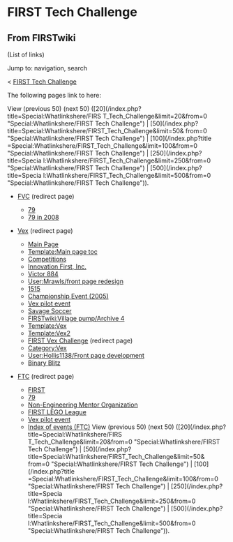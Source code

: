 # FIRST Tech Challenge

## From FIRSTwiki

(List of links)

Jump to: navigation, search

< [FIRST Tech Challenge](/index.php?title=FIRST_Tech_Challenge&redirect=no "FIRST Tech Challenge")

The following pages link to here:

View (previous 50) (next 50) ([20](/index.php?title=Special:Whatlinkshere/FIRS
T_Tech_Challenge&limit=20&from=0 "Special:Whatlinkshere/FIRST Tech Challenge") | [50](/index.php?title=Special:Whatlinkshere/FIRST_Tech_Challenge&limit=50&
from=0 "Special:Whatlinkshere/FIRST Tech Challenge") | [100](/index.php?title
=Special:Whatlinkshere/FIRST_Tech_Challenge&limit=100&from=0 "Special:Whatlinkshere/FIRST Tech Challenge") | [250](/index.php?title=Specia
l:Whatlinkshere/FIRST_Tech_Challenge&limit=250&from=0 "Special:Whatlinkshere/FIRST Tech Challenge") | [500](/index.php?title=Specia
l:Whatlinkshere/FIRST_Tech_Challenge&limit=500&from=0 "Special:Whatlinkshere/FIRST Tech Challenge")).

- [FVC](/index.php?title=FVC&redirect=no "FVC") (redirect page) 

  - [79](79 "79")
  - [79 in 2008](79_in_2008 "79 in 2008")

- [Vex](/index.php?title=Vex&redirect=no "Vex") (redirect page) 

  - [Main Page](Main_Page "Main Page")
  - [Template:Main page toc](Template:Main_page_toc "Template:Main page toc")
  - [Competitions](Competitions "Competitions")
  - [Innovation First, Inc.](Innovation_First%2C_Inc. "Innovation First, Inc.")
  - [Victor 884](victor-884)
  - [User:Mrawls/front page redesign](User:Mrawls/front_page_redesign "User:Mrawls/front page redesign")
  - [1515](1515 "1515")
  - [Championship Event (2005)](Championship_Event_%282005%29 "Championship Event \(2005\)")
  - [Vex pilot event](Vex_pilot_event "Vex pilot event")
  - [Savage Soccer](Savage_Soccer "Savage Soccer")
  - [FIRSTwiki:Village pump/Archive 4](FIRSTwiki:Village_pump/Archive_4 "FIRSTwiki:Village pump/Archive 4")
  - [Template:Vex](Template:Vex "Template:Vex")
  - [Template:Vex2](Template:Vex2 "Template:Vex2")
  - [FIRST Vex Challenge](/index.php?title=FIRST_Vex_Challenge&redirect=no "FIRST Vex Challenge") (redirect page)
  - [Category:Vex](Category:Vex "Category:Vex")
  - [User:Hollis1138/Front page development](User:Hollis1138/Front_page_development "User:Hollis1138/Front page development")
  - [Binary Blitz](Binary_Blitz "Binary Blitz")

- [FTC](/index.php?title=FTC&redirect=no "FTC") (redirect page) 

  - [FIRST](first)
  - [79](79 "79")
  - [Non-Engineering Mentor Organization](Non-Engineering_Mentor_Organization "Non-Engineering Mentor Organization")
  - [FIRST LEGO League](FIRST_LEGO_League "FIRST LEGO League")
  - [Vex pilot event](Vex_pilot_event "Vex pilot event")
  - [Index of events (FTC)](Index_of_events_%28FTC%29 "Index of events \(FTC\)") View (previous 50) (next 50) ([20](/index.php?title=Special:Whatlinkshere/FIRS
    T_Tech_Challenge&limit=20&from=0 "Special:Whatlinkshere/FIRST Tech Challenge") | [50](/index.php?title=Special:Whatlinkshere/FIRST_Tech_Challenge&limit=50&
    from=0 "Special:Whatlinkshere/FIRST Tech Challenge") | [100](/index.php?title
    =Special:Whatlinkshere/FIRST_Tech_Challenge&limit=100&from=0 "Special:Whatlinkshere/FIRST Tech Challenge") | [250](/index.php?title=Specia
    l:Whatlinkshere/FIRST_Tech_Challenge&limit=250&from=0 "Special:Whatlinkshere/FIRST Tech Challenge") | [500](/index.php?title=Specia
    l:Whatlinkshere/FIRST_Tech_Challenge&limit=500&from=0 "Special:Whatlinkshere/FIRST Tech Challenge")).
